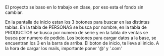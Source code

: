 El proyecto se baso en lo trabajo en clase, por eso esta el fondo sin cambiar.

En la pantalla de inicio estan los 3 botones para buscar en las distintas tablas. En la tabla de PERSONAS se busca por nombre, en la tabla de PRODUCTOS se busca por numero de serie y en la tabla de ventas se busca por numero de pedido.
Los botones para cargar datos a la base, se encuentran los 3 en la barra de arriba. El boton de inicio, te lleva al inicio.
A la hora de cargar los mails, importante poner '@' y '.com'
